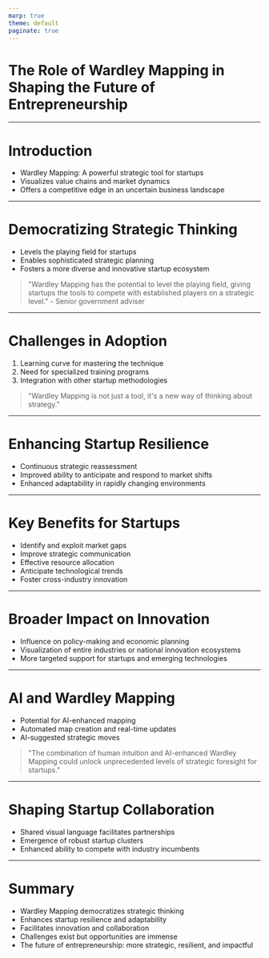 ```yaml
---
marp: true
theme: default
paginate: true
---
```


# The Role of Wardley Mapping in Shaping the Future of Entrepreneurship

---

# Introduction

- Wardley Mapping: A powerful strategic tool for startups
- Visualizes value chains and market dynamics
- Offers a competitive edge in an uncertain business landscape

---

# Democratizing Strategic Thinking

- Levels the playing field for startups
- Enables sophisticated strategic planning
- Fosters a more diverse and innovative startup ecosystem

> "Wardley Mapping has the potential to level the playing field, giving startups the tools to compete with established players on a strategic level." - Senior government adviser

---

# Challenges in Adoption

1. Learning curve for mastering the technique
2. Need for specialized training programs
3. Integration with other startup methodologies

> "Wardley Mapping is not just a tool, it's a new way of thinking about strategy."

---

# Enhancing Startup Resilience

- Continuous strategic reassessment
- Improved ability to anticipate and respond to market shifts
- Enhanced adaptability in rapidly changing environments

---

# Key Benefits for Startups

- Identify and exploit market gaps
- Improve strategic communication
- Effective resource allocation
- Anticipate technological trends
- Foster cross-industry innovation

---

# Broader Impact on Innovation

- Influence on policy-making and economic planning
- Visualization of entire industries or national innovation ecosystems
- More targeted support for startups and emerging technologies

---

# AI and Wardley Mapping

- Potential for AI-enhanced mapping
- Automated map creation and real-time updates
- AI-suggested strategic moves

> "The combination of human intuition and AI-enhanced Wardley Mapping could unlock unprecedented levels of strategic foresight for startups."

---

# Shaping Startup Collaboration

- Shared visual language facilitates partnerships
- Emergence of robust startup clusters
- Enhanced ability to compete with industry incumbents

---

# Summary

- Wardley Mapping democratizes strategic thinking
- Enhances startup resilience and adaptability
- Facilitates innovation and collaboration
- Challenges exist but opportunities are immense
- The future of entrepreneurship: more strategic, resilient, and impactful